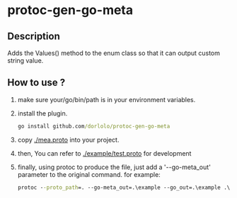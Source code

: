 # protoc-gen-go-meta
## Description
Adds the Values() method to the enum class so that it can output custom string value.

## How to use ?
<p>

1. make sure your/go/bin/path is in your environment variables.
<p>

2. install the plugin.

    ```cmd
    go install github.com/dorlolo/protoc-gen-go-meta
    ```
<p>

3. copy [./mea.proto](./mea.proto) into your project.
<p>

4. then, You can refer to [./example/test.proto](./example/test.proto) for development 
<p>

5. finally, using protoc to produce the file, just add a '--go-meta_out' parameter to the original command. for example:
      
   ```cmd
   protoc --proto_path=. --go-meta_out=.\example --go_out=.\example .\example\test.proto
   ```